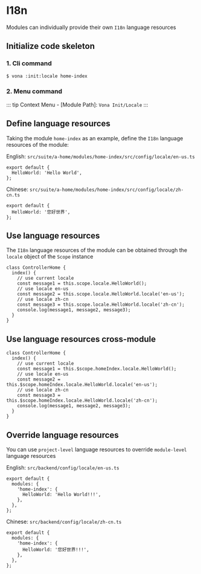 # I18n

Modules can individually provide their own `I18n` language resources

## Initialize code skeleton

### 1. Cli command

``` bash
$ vona :init:locale home-index
```

### 2. Menu command

::: tip
Context Menu - [Module Path]: `Vona Init/Locale`
:::

## Define language resources

Taking the module `home-index` as an example, define the `I18n` language resources of the module:

English: `src/suite/a-home/modules/home-index/src/config/locale/en-us.ts`

```typescript{2}
export default {
  HelloWorld: 'Hello World',
};
```

Chinese: `src/suite/a-home/modules/home-index/src/config/locale/zh-cn.ts`

```typescript{2}
export default {
  HelloWorld: '您好世界',
};
```

## Use language resources

The `I18n` language resources of the module can be obtained through the `locale` object of the `Scope` instance

```typescript{3-9}
class ControllerHome {
  index() {
    // use current locale
    const message1 = this.scope.locale.HelloWorld();
    // use locale en-us
    const message2 = this.scope.locale.HelloWorld.locale('en-us');
    // use locale zh-cn
    const message3 = this.scope.locale.HelloWorld.locale('zh-cn');
    console.log(message1, message2, message3);
  }
}
```

## Use language resources cross-module

```typescript{3-9}
class ControllerHome {
  index() {
    // use current locale
    const message1 = this.$scope.homeIndex.locale.HelloWorld();
    // use locale en-us
    const message2 = this.$scope.homeIndex.locale.HelloWorld.locale('en-us');
    // use locale zh-cn
    const message3 = this.$scope.homeIndex.locale.HelloWorld.locale('zh-cn');
    console.log(message1, message2, message3);
  }
}
```

## Override language resources

You can use `project-level` language resources to override `module-level` language resources

English: `src/backend/config/locale/en-us.ts`

```typescript{3-5}
export default {
  modules: {
    'home-index': {
      HelloWorld: 'Hello World!!!',
    },
  },
};
```

Chinese: `src/backend/config/locale/zh-cn.ts`

```typescript{3-5}
export default {
  modules: {
    'home-index': {
      HelloWorld: '您好世界!!!',
    },
  },
};
```
